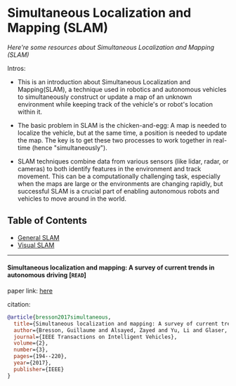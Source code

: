 # Simultaneous Localization and Mapping (SLAM)
*Here're some resources about Simultaneous Localization and Mapping (SLAM)*

Intros:
* This is an introduction about Simultaneous Localization and Mapping(SLAM), a technique used in robotics and autonomous vehicles to simultaneously construct or update a map of an unknown environment while keeping track of the vehicle's or robot's location within it.

* The basic problem in SLAM is the chicken-and-egg: A map is needed to localize the vehicle, but at the same time, a position is needed to update the map. The key is to get these two processes to work together in real-time (hence "simultaneously").

* SLAM techniques combine data from various sensors (like lidar, radar, or cameras) to both identify features in the environment and track movement. This can be a computationally challenging task, especially when the maps are large or the environments are changing rapidly, but successful SLAM is a crucial part of enabling autonomous robots and vehicles to move around in the world.


## Table of Contents
* [General SLAM](general.md)
* [Visual SLAM](visual.md)

---

#### Simultaneous localization and mapping: A survey of current trends in autonomous driving [`READ`]

paper link: [here](https://hal.science/hal-01615897/document)

citation: 
```bibtex
@article{bresson2017simultaneous,
  title={Simultaneous localization and mapping: A survey of current trends in autonomous driving},
  author={Bresson, Guillaume and Alsayed, Zayed and Yu, Li and Glaser, S{\'e}bastien},
  journal={IEEE Transactions on Intelligent Vehicles},
  volume={2},
  number={3},
  pages={194--220},
  year={2017},
  publisher={IEEE}
}
```